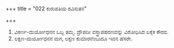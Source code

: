 +++
title = "022 ಕುರುಪತಿಯ ರವಿಸುತನ"

+++
1) ವಿಕರ್ಣ-ದುರ್ಯೋಧನನ ಒಬ್ಬ ತಮ್ಮ. ದ್ರೌಪದೀ ವಸ್ತ್ರಾಪಹರಣವನ್ನು ವಿರೋಧಿಸಿದ ಏಕೈಕ ಕೌರವ.   
2) ಲಕ್ಷಣ-ದುರ್ಯೋಧನನ ಮಗ, ಲಕ್ಷಣ ಕುಮಾರನೆಂಬುದೂ ಇವನ ಹೆಸರೇ.